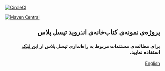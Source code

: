 [![CircleCI](https://circleci.com/gh/tapsellorg/TapsellPlusSDK-AndroidSample.svg?style=svg)](https://circleci.com/gh/tapsellorg/TapsellPlusSDK-AndroidSample)  

[![Maven Central](https://maven-badges.herokuapp.com/maven-central/cz.jirutka.rsql/rsql-parser/badge.svg?style=plastic)](https://img.shields.io/nexus/r/ir.tapsell.plus/tapsell-plus-sdk-android?label=Tapsell%20Plus%20Android&server=https%3A%2F%2Fs01.oss.sonatype.org)

## <div dir="rtl">پروژه‌ی نمونه‌ی کتاب‌خانه‌ی اندروید تپسل پلاس</div>

### <div dir="rtl">برای مطالعه‌ی مستندات مربوط به راه‌اندازی تپسل پلاس از <a href="https://docs.tapsell.ir/plus-sdk/android/main/">این لینک</a> استفاده نمایید.</div>

<div dir="rtl"><a href="https://github.com/tapsellorg/TapsellPlusSDK-AndroidSample/blob/master/README_EN.md">English</a></div>
